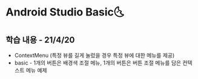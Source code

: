 # Android Studio Basic:last_quarter_moon_with_face:

## 학습 내용 - 21/4/20

- ContextMenu (특정 뷰를 길게 눌렀을 경우 특정 뷰에 대한 메뉴를 제공)
- basic - 1개의 버튼은 배경색 조절 메뉴,  1개의 버튼은 버튼 조절 메뉴를 담은 컨텍스트 메뉴 예제

